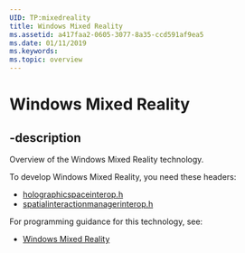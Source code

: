 ```yaml
---
UID: TP:mixedreality
title: Windows Mixed Reality
ms.assetid: a417faa2-0605-3077-8a35-ccd591af9ea5
ms.date: 01/11/2019
ms.keywords: 
ms.topic: overview
---
```


# Windows Mixed Reality

## -description

Overview of the Windows Mixed Reality technology.

To develop Windows Mixed Reality, you need these headers:

 * [holographicspaceinterop.h](../holographicspaceinterop/index.md)
 * [spatialinteractionmanagerinterop.h](../spatialinteractionmanagerinterop/index.md)

For programming guidance for this technology, see:
* [Windows Mixed Reality](https://developer.microsoft.com/mixed-reality/)

